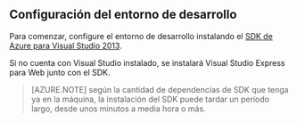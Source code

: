 ﻿<h2><a name="setupdevenv"></a>Configuración del entorno de desarrollo</h2>

Para comenzar, configure el entorno de desarrollo instalando el [SDK de Azure para Visual Studio 2013][].

Si no cuenta con Visual Studio instalado, se instalará Visual Studio Express para Web junto con el SDK.

>[AZURE.NOTE] según la cantidad de dependencias de SDK que tenga ya en la máquina, la instalación del SDK puede tardar un período largo, desde unos minutos a media hora o más.

[SDK de Azure para Visual Studio 2013]: http://go.microsoft.com/fwlink/?LinkID=324322

<!--HONumber=49-->